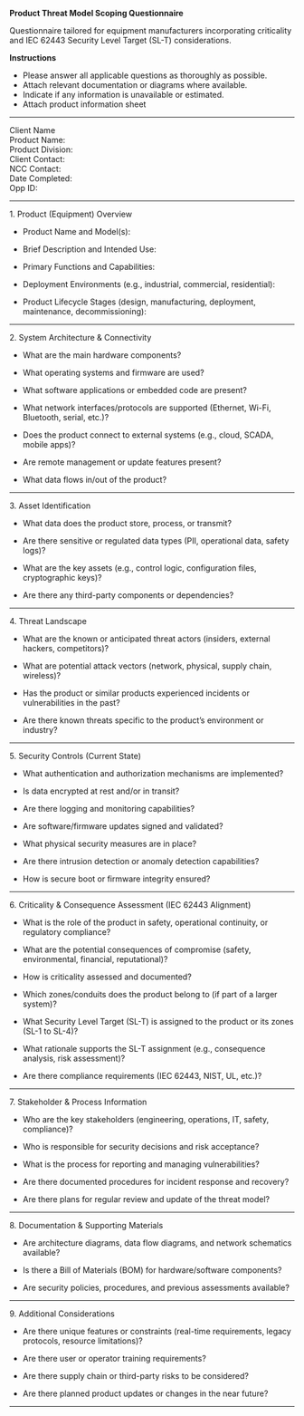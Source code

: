   
**Product Threat Model Scoping Questionnaire**

Questionnaire tailored for equipment manufacturers incorporating criticality and IEC 62443 Security Level Target (SL-T) considerations.

**Instructions**

* Please answer all applicable questions as thoroughly as possible.  
* Attach relevant documentation or diagrams where available.  
* Indicate if any information is unavailable or estimated.  
* Attach product information sheet

---

Client Name  		  
Product Name:		  
Product Division:	  
Client Contact: 	  
NCC Contact:   	  
Date Completed:  
Opp ID:  		 

---

1\. Product (Equipment) Overview

* Product Name and Model(s):

* Brief Description and Intended Use:

* Primary Functions and Capabilities:

* Deployment Environments (e.g., industrial, commercial, residential):

* Product Lifecycle Stages (design, manufacturing, deployment, maintenance, decommissioning):

---

2\. System Architecture & Connectivity

* What are the main hardware components?

* What operating systems and firmware are used?

* What software applications or embedded code are present?

* What network interfaces/protocols are supported (Ethernet, Wi-Fi, Bluetooth, serial, etc.)?

* Does the product connect to external systems (e.g., cloud, SCADA, mobile apps)?

* Are remote management or update features present?

* What data flows in/out of the product?

---

3\. Asset Identification

* What data does the product store, process, or transmit?

* Are there sensitive or regulated data types (PII, operational data, safety logs)?

* What are the key assets (e.g., control logic, configuration files, cryptographic keys)?

* Are there any third-party components or dependencies?

---

4\. Threat Landscape

* What are the known or anticipated threat actors (insiders, external hackers, competitors)?

* What are potential attack vectors (network, physical, supply chain, wireless)?

* Has the product or similar products experienced incidents or vulnerabilities in the past?

* Are there known threats specific to the product’s environment or industry?

---

5\. Security Controls (Current State)

* What authentication and authorization mechanisms are implemented?

* Is data encrypted at rest and/or in transit?

* Are there logging and monitoring capabilities?

* Are software/firmware updates signed and validated?

* What physical security measures are in place?

* Are there intrusion detection or anomaly detection capabilities?

* How is secure boot or firmware integrity ensured?

---

6\. Criticality & Consequence Assessment (IEC 62443 Alignment)

* What is the role of the product in safety, operational continuity, or regulatory compliance?

* What are the potential consequences of compromise (safety, environmental, financial, reputational)?

* How is criticality assessed and documented?

* Which zones/conduits does the product belong to (if part of a larger system)?

* What Security Level Target (SL-T) is assigned to the product or its zones (SL-1 to SL-4)?

* What rationale supports the SL-T assignment (e.g., consequence analysis, risk assessment)?

* Are there compliance requirements (IEC 62443, NIST, UL, etc.)?

---

7\. Stakeholder & Process Information

* Who are the key stakeholders (engineering, operations, IT, safety, compliance)?

* Who is responsible for security decisions and risk acceptance?

* What is the process for reporting and managing vulnerabilities?

* Are there documented procedures for incident response and recovery?

* Are there plans for regular review and update of the threat model?

---

8\. Documentation & Supporting Materials

* Are architecture diagrams, data flow diagrams, and network schematics available?

* Is there a Bill of Materials (BOM) for hardware/software components?

* Are security policies, procedures, and previous assessments available?

---

9\. Additional Considerations

* Are there unique features or constraints (real-time requirements, legacy protocols, resource limitations)?

* Are there user or operator training requirements?

* Are there supply chain or third-party risks to be considered?

* Are there planned product updates or changes in the near future?

---

